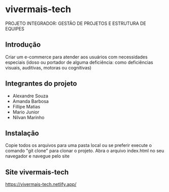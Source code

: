 # vivermais-tech
PROJETO INTEGRADOR: GESTÃO DE PROJETOS E ESTRUTURA DE EQUIPES

## Introdução
Criar um e-commerce para atender aos usuários com necessidades especiais (idoso ou portador de alguma deficiência: como deficiências visuais, auditivas, motoras ou cognitivas)

## Integrantes do projeto
- Alexandre Souza
- Amanda Barbosa
- Fillipe Matias
- Mario Junior
- Nilvan Marinho

## Instalação
Copie todos os arquivos para uma pasta local ou se preferir execute o comando "git clone" para clonar o projeto. Abra o arquivo index.html no seu navegador e navegue pelo site

## Site vivermais-tech
https://vivermais-tech.netlify.app/
